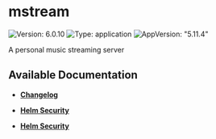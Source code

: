# mstream

![Version: 6.0.10](https://img.shields.io/badge/Version-6.0.10-informational?style=flat-square) ![Type: application](https://img.shields.io/badge/Type-application-informational?style=flat-square) ![AppVersion: "5.11.4"](https://img.shields.io/badge/AppVersion-"5.11.4"-informational?style=flat-square)

A personal music streaming server

## Available Documentation

- [**Changelog**](CHANGELOG)

- [**Helm Security**](container-security)

- [**Helm Security**](helm-security)

